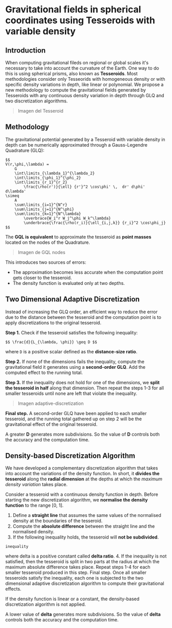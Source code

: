 # Gravitational fields in spherical coordinates using Tesseroids with variable density

## Introduction

When computing gravitational fileds on regional or global scales it's necessary to take
into account the curvature of the Earth. One way to do this is using spherical prisms,
also known as **Tesseroids**.
Most methodologies consider only Tesseorids with homogeneous density or
with specific density variations in depth, like linear or polynomial.
We propose a new methodology to compute the gravitational fields generated by
Tesseroids with any continuous density variation in depth through GLQ and two
discretization algorithms.

> Imagen del Tesseroid


## Methodology

The gravitational potential generated by a Tesseroid with variable density in depth can
be numerically approximated through a Gauss-Legendre Quadrature (GLQ):

```
$$
V(r,\phi,\lambda) =
    G
    \int\limits_{\lambda_1}^{\lambda_2}
    \int\limits_{\phi_1}^{\phi_2}
    \int\limits_{r_1}^{r_2}
        \frac{\rho(r')}{\ell} {r'}^2 \cos\phi' \,  dr' d\phi' d\lambda'
\simeq
    A
    \sum\limits_{i=1}^{N^r}
    \sum\limits_{j=1}^{N^\phi}
    \sum\limits_{k=1}^{N^\lambda}
        \overbrace{W_i^r W_j^\phi W_k^\lambda}
        \underbrace{\frac{\rho(r_i)}{\ell_{i,j,k}} {r_i}^2 \cos\phi_j}
$$
```

The **GQL is equivalent** to approximate the tesseroid as **point masses** located on
the nodes of the Quadrature.

> Imagen de GQL nodes

This introduces two sources of errors:
- The approximation becomes less accurate when the computation point gets closer to the
  tesseroid.
- The density function is evaluated only at two depths.


## Two Dimensional Adaptive Discretization

Instead of increasing the GLQ order, an efficient way to reduce the error due to the
distance between the tesseroid and the computation point is to apply discretizations to
the original tesseroid.

**Step 1.** Check if the tesseroid satisfies the following inequality:

```
$$ \frac{d}{L_{\lambda, \phi}} \geq D $$
```

where `D` is a positive scalar defined as the **distance-size ratio**.

**Step 2.** If none of the dimensions fails the inequality, compute the gravitational
field it generates using a **second-order GLQ**. Add the computed effect to the running
total.

**Step 3.** If the inequality does not hold for one of the dimensions, we **split the
tesseroid in half** along that dimension. Then repeat the steps 1-3 for all smaller
tesseroids until none are left that violate the inequality.

> Imagen adaptive-discretization

**Final step.** A second-order GLQ have been applied to each smaller tesseroid, and the
running total gathered up on step 2 will be the gravitational effect of the original
tesseroid.

A greater **D** generates more subdivisions.
So the value of **D** controls both the accuracy and the computation time.


## Density-based Discretization Algorithm

We have developed a complementary discretization algorithm that takes into account the
variations of the density function.
In short, it **divides the tesseroid** along the **radial dimension** at the depths at
which the *maximum density variation* takes place.

Consider a tesseroid with a continuous density function in depth.
Before starting the new discretization algorithm, we **normalise the density function** to
the range [0, 1].

1. Define a **straight line** that assumes the same values of the normalised density at
   the boundaries of the tesseroid.
2. Compute the **absolute difference** between the straight line and the normalised
   density.
3. If the following inequality holds, the tesseroid will **not be subdivided**.
```
inequality
```
where delta is a positive constant called **delta ratio**.
4. If the inequality is not satisfied, then the tesseroid is split in two parts at the
   radius at which the maximum absolute difference takes place.
   Repeat steps 1-4 for each smaller tesseroid produced in this step.
Final step. Once all smaller tesseroids satisfy the inequality, each one is subjected to
the two dimensional adaptive discretization algorithm to compute their gravitational
effects.

If the density function is linear or a constant, the density-based discretization
algorithm is not applied.

A lower value of **delta** generates more subdivisions.
So the value of **delta** controls both the accuracy and the computation time.

